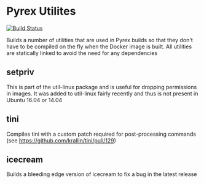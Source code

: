 # Pyrex Utilites

[![Build Status](https://travis-ci.org/JoshuaWatt/pyrex-utilities.svg?branch=master)](https://travis-ci.org/JoshuaWatt/pyrex-utilities)

Builds a number of utilities that are used in Pyrex builds so that they don't
have to be compiled on the fly when the Docker image is built. All utilities
are statically linked to avoid the need for any dependencies

## setpriv
This is part of the util-linux package and is useful for dropping permissions
in images. It was added to util-linux fairly recently and thus is not present
in Ubuntu 16.04 or 14.04

## tini
Compiles tini with a custom patch required for post-processing commands (see
https://github.com/krallin/tini/pull/129)

## icecream
Builds a bleeding edge version of icecream to fix a bug in the latest release
